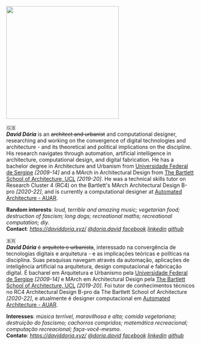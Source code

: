 <img src="https://d13kah9lag7qpo.cloudfront.net/Headshot+22+BW.jpg" width="300px"/>


🇬🇧  
__*David Dória*__ is an ~~architect and urbanist~~ and computational designer, researching and working on the convergence of digital technologies and architecture - and its theoretical and political implications on the discipline. His research navigates through automation, artificial intelligence in architecture, computational design, and digital fabrication. He has a bachelor degree in Architecture and Urbanism from [Universidade Federal de Sergipe](https://www.ufs.br/) _[2009-14]_ and a MArch in Architectural Design from [The Bartlett School of Architecture, UCL](https://www.ucl.ac.uk/bartlett/architecture/bartlett-school-architecture) _[2019-20]_. He was a technical skills tutor on Research Cluster 4 (RC4) on the Bartlett's MArch Architectural Design B-pro _[2020-22]_, and is currently a computational designer at [Automated Architecture - AUAR](https://automatedarchitecture.io/).

**Random interests**: _loud, terrible and amazing music; vegetarian food; destruction of fascism; long dogs; recreational maths; recreational computation; diy._  
**Contact**: _https://daviddoria.xyz/ [@doria.david](https://www.instagram.com/doria.david/) [facebook](https://www.facebook.com/arq.david.doria) [linkedin](https://www.linkedin.com/in/david-d%C3%B3ria-253bb9123/) [github](https://github.com/daversd)_

🇧🇷  
__*David Dória*__  é ~~arquiteto e urbanista~~, interessado na convergência de tecnologias digitais e arquitetura - e as implicações teóricas e políticas na disciplina. Suas pesquisas navegam através da automação, aplicações de inteligência artificial na arquitetura, design computacional e fabricação digital. É bacharel em Arquitetura e Urbanismo pela [Universidade Federal de Sergipe](https://www.ufs.br/) _[2009-14]_ e MArch em Architectural Design pela [The Bartlett School of Architecture, UCL](https://www.ucl.ac.uk/bartlett/architecture/bartlett-school-architecture) _[2019-20]_. Foi tutor de conhecimentos técnicos no RC4 Architectural Design B-pro da The Bartlett School of Architecture _[2020-22]_, e atualmente é designer computacional em [Automated Architecture - AUAR](https://automatedarchitecture.io/).

**Interesses**: _música terrível, maravilhosa e alta; comida vegetariana; destruição do fascismo; cachorros compridos; matemática recreacional; computação recreacional; faça-você-mesmo._  
**Contato**: _https://daviddoria.xyz/ [@doria.david](https://www.instagram.com/doria.david/) [facebook](https://www.facebook.com/arq.david.doria) [linkedin](https://www.linkedin.com/in/david-d%C3%B3ria-253bb9123/) [github](https://github.com/daversd)_
